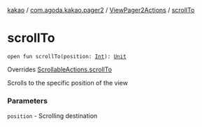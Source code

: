 [kakao](../../index.md) / [com.agoda.kakao.pager2](../index.md) / [ViewPager2Actions](index.md) / [scrollTo](./scroll-to.md)

# scrollTo

`open fun scrollTo(position: `[`Int`](https://kotlinlang.org/api/latest/jvm/stdlib/kotlin/-int/index.html)`): `[`Unit`](https://kotlinlang.org/api/latest/jvm/stdlib/kotlin/-unit/index.html)

Overrides [ScrollableActions.scrollTo](../../com.agoda.kakao.common.actions/-scrollable-actions/scroll-to.md)

Scrolls to the specific position of the view

### Parameters

`position` - Scrolling destination